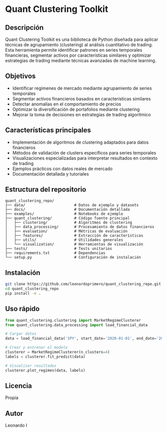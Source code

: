 # Quant Clustering Toolkit

## Descripción
Quant Clustering Toolkit es una biblioteca de Python diseñada para aplicar técnicas de agrupamiento (clustering) al análisis cuantitativo de trading. Esta herramienta permite identificar patrones en series temporales financieras, segmentar activos por características similares y optimizar estrategias de trading mediante técnicas avanzadas de machine learning.

## Objetivos
- Identificar regímenes de mercado mediante agrupamiento de series temporales
- Segmentar activos financieros basados en características similares
- Detectar anomalías en el comportamiento de precios
- Optimizar la diversificación de portafolios mediante clustering
- Mejorar la toma de decisiones en estrategias de trading algorítmico

## Características principales
- Implementación de algoritmos de clustering adaptados para datos financieros
- Métodos de validación de clusters específicos para series temporales
- Visualizaciones especializadas para interpretar resultados en contexto de trading
- Ejemplos prácticos con datos reales de mercado
- Documentación detallada y tutoriales

## Estructura del repositorio
```
quant_clustering_repo/
├── data/                      # Datos de ejemplo y datasets
├── docs/                      # Documentación detallada
├── examples/                  # Notebooks de ejemplo
├── quant_clustering/          # Código fuente principal
│   ├── clustering/            # Algoritmos de clustering
│   ├── data_processing/       # Procesamiento de datos financieros
│   ├── evaluation/            # Métricas de evaluación
│   ├── features/              # Extracción de características
│   ├── utils/                 # Utilidades generales
│   └── visualization/         # Herramientas de visualización
├── tests/                     # Tests unitarios
├── requirements.txt           # Dependencias
└── setup.py                   # Configuración de instalación
```

## Instalación
```bash
git clone https://github.com/leonardoprimero/quant_clustering_repo.git
cd quant_clustering_repo
pip install -e .
```

## Uso rápido
```python
from quant_clustering.clustering import MarketRegimeClusterer
from quant_clustering.data_processing import load_financial_data

# Cargar datos
data = load_financial_data('SPY', start_date='2020-01-01', end_date='2022-12-31')

# Crear y entrenar el modelo
clusterer = MarketRegimeClusterer(n_clusters=4)
labels = clusterer.fit_predict(data)

# Visualizar resultados
clusterer.plot_regimes(data, labels)
```

## Licencia
Propia 

## Autor
Leonardo I
